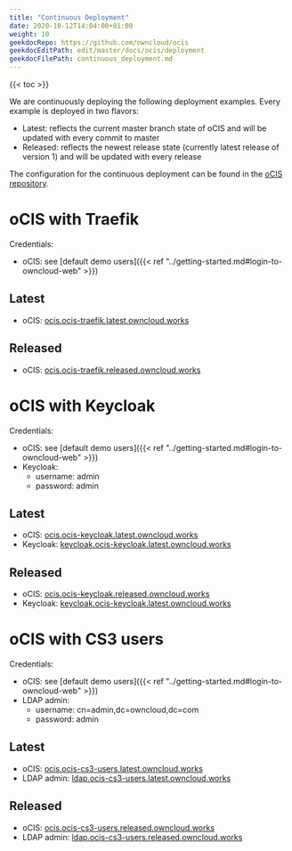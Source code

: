 ```yaml
---
title: "Continuous Deployment"
date: 2020-10-12T14:04:00+01:00
weight: 10
geekdocRepo: https://github.com/owncloud/ocis
geekdocEditPath: edit/master/docs/ocis/deployment
geekdocFilePath: continuous_deployment.md
---
```


{{< toc >}}

We are continuously deploying the following deployment examples. Every example is deployed in two flavors:
- Latest: reflects the current master branch state of oCIS and will be updated with every commit to master
- Released: reflects the newest release state (currently latest release of version 1) and will be updated with every release

The configuration for the continuous deployment can be found in the [oCIS repository](https://github.com/owncloud/ocis/tree/master/deployments/continuous-deployment-config).

# oCIS with Traefik

Credentials:
- oCIS: see [default demo users]({{< ref "../getting-started.md#login-to-owncloud-web" >}})

## Latest

- oCIS: [ocis.ocis-traefik.latest.owncloud.works](https://ocis.ocis-traefik.latest.owncloud.works)

## Released

- oCIS: [ocis.ocis-traefik.released.owncloud.works](https://ocis.ocis-traefik.released.owncloud.works)

# oCIS with Keycloak

Credentials:
- oCIS: see [default demo users]({{< ref "../getting-started.md#login-to-owncloud-web" >}})
- Keycloak:
    - username: admin
    - password: admin

## Latest

- oCIS: [ocis.ocis-keycloak.latest.owncloud.works](https://ocis.ocis-keycloak.latest.owncloud.works)
- Keycloak: [keycloak.ocis-keycloak.latest.owncloud.works](https://https://keycloak.ocis-keycloak.latest.owncloud.works)

## Released

- oCIS: [ocis.ocis-keycloak.released.owncloud.works](https://ocis.ocis-keycloak.released.owncloud.works)
- Keycloak: [keycloak.ocis-keycloak.latest.owncloud.works](https://keycloak.ocis-keycloak.latest.owncloud.works)

# oCIS with CS3 users

Credentials:
- oCIS: see [default demo users]({{< ref "../getting-started.md#login-to-owncloud-web" >}})
- LDAP admin: 
    - username: cn=admin,dc=owncloud,dc=com
    - password: admin

## Latest

- oCIS: [ocis.ocis-cs3-users.latest.owncloud.works](https://ocis.ocis-cs3-users.latest.owncloud.works)
- LDAP admin: [ldap.ocis-cs3-users.latest.owncloud.works](https://ldap.ocis-cs3-users.latest.owncloud.works)

## Released

- oCIS: [ocis.ocis-cs3-users.released.owncloud.works](https://ocis.ocis-cs3-users.released.owncloud.works)
- LDAP admin: [ldap.ocis-cs3-users.released.owncloud.works](https://ldap.ocis-cs3-users.released.owncloud.works)
